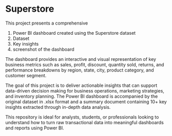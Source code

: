 # Superstore

This project presents a comprehensive 
1. Power BI dashboard created using the Superstore dataset
2. Dataset
3. Key insights
4. screenshot of the dashboard

The dashboard provides an interactive and visual representation of key business metrics such as sales, profit, discount, quantity sold, returns, and performance breakdowns by region, state, city, product category, and customer segment.

The goal of this project is to deliver actionable insights that can support data-driven decision making for business operations, marketing strategies, and inventory planning. The Power BI dashboard is accompanied by the original dataset in .xlsx format and a summary document containing 10+ key insights extracted through in-depth data analysis.

This repository is ideal for analysts, students, or professionals looking to understand how to turn raw transactional data into meaningful dashboards and reports using Power BI.
